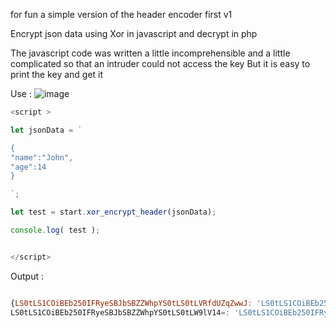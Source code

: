 for fun a simple version of the header encoder
first v1


Encrypt json data using Xor in javascript and decrypt in php

The javascript code was written a little incomprehensible and a little complicated so that an intruder could not access the key
But it is easy to print the key and get it

Use :
![image](https://user-images.githubusercontent.com/42983220/139194518-13fa5c6d-124c-435d-a440-947e6555306f.png)

```javascript
<script >

let jsonData = `

{
"name":"John",
"age":14
}

`;

let test = start.xor_encrypt_header(jsonData);

console.log( test );


</script>


```

Output :

```javascript 

{LS0tLS1COiBEb250IFRyeSBJbSBZZWhpYS0tLS0tLVRfdUZqZwwJ: 'LS0tLS1COiBEb250IFRyeSBJbSBZZWhpYS0tLS0tLWVfCl1SUQwJ', 
LS0tLS1COiBEb250IFRyeSBJbSBZZWhpYS0tLS0tLW9lV14=: 'LS0tLS1COiBEb250IFRyeSBJbSBZZWhpYS0tLS0tLXtmYg8='}


```
